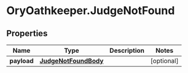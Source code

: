 # OryOathkeeper.JudgeNotFound

## Properties
Name | Type | Description | Notes
------------ | ------------- | ------------- | -------------
**payload** | [**JudgeNotFoundBody**](JudgeNotFoundBody.md) |  | [optional] 


